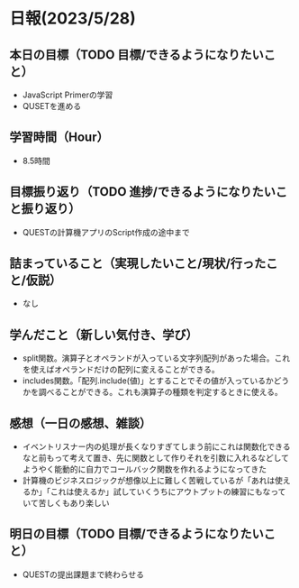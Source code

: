 # 日報(2023/5/28)

## 本日の目標（TODO 目標/できるようになりたいこと）

- JavaScript Primerの学習
- QUSETを進める

## 学習時間（Hour）
- 8.5時間

## 目標振り返り（TODO 進捗/できるようになりたいこと振り返り）
- QUESTの計算機アプリのScript作成の途中まで

## 詰まっていること（実現したいこと/現状/行ったこと/仮説）

- なし


## 学んだこと（新しい気付き、学び）
- split関数。演算子とオペランドが入っている文字列配列があった場合。これを使えばオペランドだけの配列に変えることができる。
- includes関数。「配列.include(値)」とすることでその値が入っているかどうかを調べることができる。これも演算子の種類を判定するときに使える。
## 感想（一日の感想、雑談）

- イベントリスナー内の処理が長くなりすぎてしまう前にこれは関数化できるなと前もって考えて置き、先に関数として作りそれを引数に入れるなどしてようやく能動的に自力でコールバック関数を作れるようになってきた
- 計算機のビジネスロジックが想像以上に難しく苦戦しているが「あれは使えるか」「これは使えるか」試していくうちにアウトプットの練習にもなっていて苦しくもあり楽しい

## 明日の目標（TODO 目標/できるようになりたいこと）

- QUESTの提出課題まで終わらせる